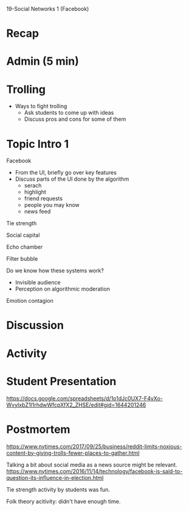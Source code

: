 19-Social Networks 1 (Facebook)

# Recap


# Admin (5 min)

# Trolling
- Ways to fight trolling
	- Ask students to come up with ideas
	- Discuss pros and cons for some of them

# Topic Intro 1
Facebook
- From the UI, briefly go over key features
- Discuss parts of the UI done by the algorithm
	- serach
	- highlight
	- friend requests
	- people you may know
	- news feed

Tie strength

Social capital

Echo chamber

Filter bubble

Do we know how these systems work?
- Invisible audience
- Perception on algorithmic moderation

Emotion contagion

# Discussion


# Activity


# Student Presentation

https://docs.google.com/spreadsheets/d/1o1dJc0UX7-F4vXo-WvyIxbZ1l1rhdwWfcpXfX2_ZHSE/edit#gid=1644201246

# Postmortem
https://www.nytimes.com/2017/09/25/business/reddit-limits-noxious-content-by-giving-trolls-fewer-places-to-gather.html


Talking a bit about social media as a news source might be relevant.
https://www.nytimes.com/2016/11/14/technology/facebook-is-said-to-question-its-influence-in-election.html


Tie strength activity by students was fun.

Folk theory acitivity: didn't have enough time.
